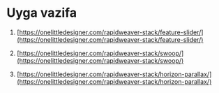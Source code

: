 # Uyga vazifa

1. [https://onelittledesigner.com/rapidweaver-stack/feature-slider/](https://onelittledesigner.com/rapidweaver-stack/feature-slider/)

2. [https://onelittledesigner.com/rapidweaver-stack/swoop/](https://onelittledesigner.com/rapidweaver-stack/swoop/)

3. [https://onelittledesigner.com/rapidweaver-stack/horizon-parallax/](https://onelittledesigner.com/rapidweaver-stack/horizon-parallax/)
